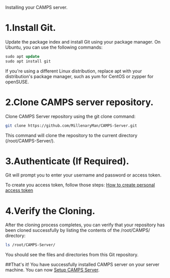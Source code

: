 Installing your CAMPS server.

# 1.Install Git.
Update the package index and install Git using your package manager. On Ubuntu, you can use the following commands:
```sql
sudo apt update
sudo apt install git
```
If you're using a different Linux distribution, replace apt with your distribution's package manager, such as yum for CentOS or zypper for openSUSE.

# 2.Clone CAMPS server repository.
Clone CAMPS Server repository using the git clone command:
```bash
git clone https://github.com/MillenaryMan/CAMPS-Server.git
```
This command will clone the repository to the current directory (/root/CAMPS-Server/).

# 3.Authenticate (If Required).
Git will prompt you to enter your username and password or access token.

To create you access token, follow those steps: [How to create personal access token](https://docs.github.com/en/authentication/keeping-your-account-and-data-secure/managing-your-personal-access-tokens)

# 4.Verify the Cloning.
After the cloning process completes, you can verify that your repository has been cloned successfully by listing the contents of the /root/CAMPS/ directory:
```bash
ls /root/CAMPS-Server/
```
You should see the files and directories from this Git repository.

##That's it! You have successfully installed CAMPS server on your server machine. You can now [Setup CAMPS Server](https://github.com/MillenaryMan/CAMPS-Server/blob/main/Setup%20Server.md).
